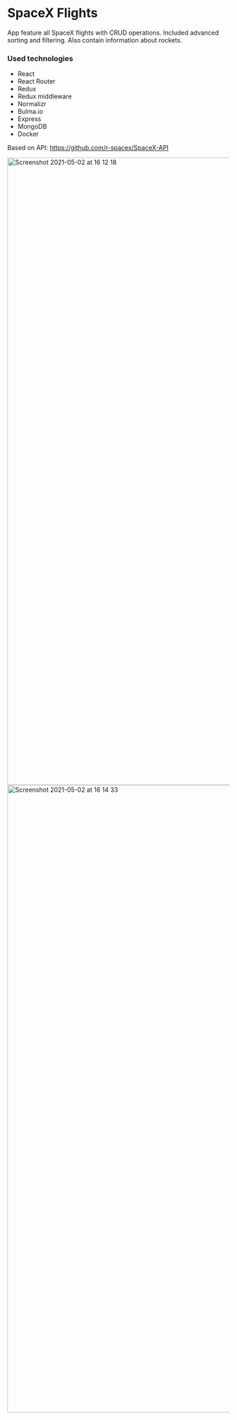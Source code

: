 # SpaceX Flights
App feature all SpaceX flights with CRUD operations. Included advanced sorting and filtering. Also contain information about rockets.

### Used technologies
- React
- React Router
- Redux
- Redux middleware
- Normalizr
- Bulma.io
- Express
- MongoDB
- Docker

Based on API: https://github.com/r-spacex/SpaceX-API

<img width="1419" alt="Screenshot 2021-05-02 at 16 12 18" src="https://user-images.githubusercontent.com/72604565/116816648-1bb6aa00-ab63-11eb-8b5a-f4df907c0e88.png">
<img width="1419" alt="Screenshot 2021-05-02 at 16 14 33" src="https://user-images.githubusercontent.com/72604565/116816663-296c2f80-ab63-11eb-8b47-8f05a3f7e6f9.png">
